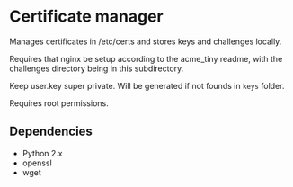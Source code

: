
# Certificate manager

Manages certificates in /etc/certs and stores keys and challenges locally.

Requires that nginx be setup according to the acme_tiny readme, with the challenges directory being in this subdirectory.

Keep user.key super private.  Will be generated if not founds in `keys` folder.

Requires root permissions.

## Dependencies

* Python 2.x
* openssl
* wget

